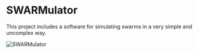 # SWARMulator
This project includes a software for simulating swarms in a very simple and uncomplex way.

![SWARMulator](http://logilutions.de/SWARMulator/SWARMulator_2.PNG)
